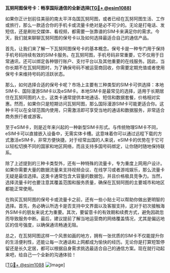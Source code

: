**瓦努阿图保号卡：畅享国际通信的全新选择[[TG💪+ @esim1088](https://t.me/s/esim1088)]**

如果你正计划前往美丽的南太平洋岛国瓦努阿图，或者已经在瓦努阿图生活、工作或旅行，那么一款适合你的手机卡或流量卡绝对是必不可少的。无论是打电话、发短信，还是刷社交媒体、看视频，都需要一张靠谱的SIM卡来满足你的需求。今天，我们就来聊聊瓦努阿图的保号卡以及如何选择最适合自己的通信产品。

首先，让我们来了解一下瓦努阿图保号卡的基本概念。保号卡是一种专门用于保持手机号码持续有效的SIM卡服务。在瓦努阿图，手机号码非常重要，它不仅用于日常通讯，还可以绑定各种银行账户、支付平台以及其他重要的在线服务。因此，当你长期不在瓦努阿图时，为了确保号码不被运营商回收，你需要定期充值或者使用保号卡来维持号码的活跃状态。

那么，如何选择合适的保号卡呢？市场上主要有三种类型的SIM卡可供选择：本地SIM卡、国际漫游SIM卡以及eSIM卡。本地SIM卡是最常见的选择，适用于长期居住在瓦努阿图的人士。这类卡通常提供本地通话、短信和数据套餐，价格相对实惠。然而，如果你只是短期访问瓦努阿图，那么国际漫游SIM卡可能更适合你。这种卡可以在全球范围内使用，只需激活即可享受当地的通话和数据服务，非常适合商务旅行者或游客。

至于eSIM卡，则是近年来兴起的一种新型SIM卡形式。与传统物理SIM卡不同，eSIM卡可以直接嵌入设备中，无需实体卡槽。这意味着你可以通过远程下载的方式激活eSIM卡，非常方便快捷。对于经常出国的人来说，eSIM卡的优势在于它可以轻松切换不同的国家和地区网络，而且支持多国号码绑定，让你随时随地保持联系。

除了上述提到的三种卡类型外，还有一种特殊的流量卡，专为重度上网用户设计。如果你需要大量的数据流量来支持视频会议、在线学习或者游戏娱乐，那么流量卡无疑是最佳选择。这类卡通常包含大容量的数据包，并且价格极具竞争力。当然，选择流量卡时也要注意其覆盖范围和服务质量，确保在瓦努阿图的主要城市和地区都能正常使用。

在购买瓦努阿图的保号卡或流量卡之前，还有一些小贴士可以帮助你做出更明智的选择。首先，务必确认所选卡是否支持中文界面以及客服支持，这对于初次接触海外SIM卡的朋友来说尤为重要。其次，要留意卡的有效期和续费方式，避免因疏忽而导致服务中断。最后，建议提前了解当地运营商的网络覆盖情况，尤其是偏远地区的信号强度，以确保通讯畅通无阻。

总之，在瓦努阿图这样一个风景如画的地方，拥有一张优质的SIM卡不仅能提升你的生活便利性，还能让每一次通话和上网都成为愉快的经历。无论你是打算短暂停留还是长久定居，都可以根据自身需求挑选最适合自己的通信方案。现在就行动起来吧，给自己一个全新的沟通体验！

[[TG💪+ @esim1088](https://t.me/s/esim1088) ![Image](https://i.postimg.cc/4NQfJmqS/Snipaste-2025-05-13-00-14-12.png)]